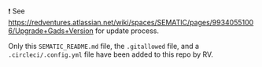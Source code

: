 ❗ See https://redventures.atlassian.net/wiki/spaces/SEMATIC/pages/99340551006/Upgrade+Gads+Version for update process.

Only this `SEMATIC_README.md` file, the `.gitallowed` file, and a `.circleci/.config.yml` file have been added to this repo by RV.

